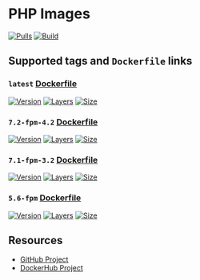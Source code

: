 # PHP Images

[![Pulls](https://img.shields.io/docker/pulls/cornernote/php.svg?style=flat-square)](https://hub.docker.com/r/cornernote/php/) [![Build](https://img.shields.io/docker/build/cornernote/php.svg?style=flat-square)](https://hub.docker.com/r/cornernote/php/)


## Supported tags and `Dockerfile` links

### `latest` [Dockerfile](https://github.com/cornernote/docker-php/blob/master/Dockerfile)

[![Version](https://img.shields.io/badge/version-latest-blue.svg?style=flat-square)](https://github.com/cornernote/docker-php) [![Layers](https://img.shields.io/microbadger/layers/cornernote/php/latest.svg?style=flat-square)](https://hub.docker.com/r/cornernote/php/) [![Size](https://img.shields.io/microbadger/image-size/cornernote/php/latest.svg?style=flat-square)](https://hub.docker.com/r/cornernote/php/)

### `7.2-fpm-4.2` [Dockerfile](https://github.com/cornernote/docker-php/blob/7.2-fpm-4.2/Dockerfile)

[![Version](https://img.shields.io/badge/version-7.2--fpm--4.2-blue.svg?style=flat-square)](https://github.com/cornernote/docker-php/tree/7.2-fpm-4.2) [![Layers](https://img.shields.io/microbadger/layers/cornernote/php/7.2-fpm-4.2.svg?style=flat-square)](https://hub.docker.com/r/cornernote/php/) [![Size](https://img.shields.io/microbadger/image-size/cornernote/php/7.2-fpm-4.2.svg?style=flat-square)](https://hub.docker.com/r/cornernote/php/)

### `7.1-fpm-3.2` [Dockerfile](https://github.com/cornernote/docker-php/blob/7.1-fpm-3.2/Dockerfile)

[![Version](https://img.shields.io/badge/version-7.1--fpm--3.2-blue.svg?style=flat-square)](https://github.com/cornernote/docker-php/tree/7.1-fpm-3.2) [![Layers](https://img.shields.io/microbadger/layers/cornernote/php/7.1-fpm-3.2.svg?style=flat-square)](https://hub.docker.com/r/cornernote/php/) [![Size](https://img.shields.io/microbadger/image-size/cornernote/php/7.1-fpm-3.2.svg?style=flat-square)](https://hub.docker.com/r/cornernote/php/)

### `5.6-fpm` [Dockerfile](https://github.com/cornernote/docker-php/blob/5.6-fpm/Dockerfile)

[![Version](https://img.shields.io/badge/version-5.6--fpm-blue.svg?style=flat-square)](https://github.com/cornernote/docker-php/tree/5.6-fpm) [![Layers](https://img.shields.io/microbadger/layers/cornernote/php/5.6-fpm.svg?style=flat-square)](https://hub.docker.com/r/cornernote/php/) [![Size](https://img.shields.io/microbadger/image-size/cornernote/php/5.6-fpm.svg?style=flat-square)](https://hub.docker.com/r/cornernote/php/)


## Resources

* [GitHub Project](https://github.com/cornernote/docker-php)
* [DockerHub Project](https://hub.docker.com/r/cornernote/php/)
